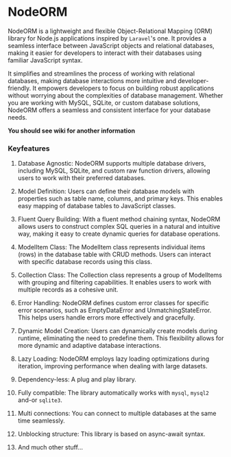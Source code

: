 # NodeORM

NodeORM is a lightweight and flexible Object-Relational Mapping (ORM) library for Node.js applications inspired by `Laravel`'s one. It provides a seamless interface between JavaScript objects and relational databases, making it easier for developers to interact with their databases using familiar JavaScript syntax.

It simplifies and streamlines the process of working with relational databases, making database interactions more intuitive and developer-friendly. It empowers developers to focus on building robust applications without worrying about the complexities of database management. Whether you are working with MySQL, SQLite, or custom database solutions, NodeORM offers a seamless and consistent interface for your database needs.

**You should see wiki for another information**

### Keyfeatures
1. Database Agnostic: NodeORM supports multiple database drivers, including MySQL, SQLite, and custom raw function drivers, allowing users to work with their preferred databases.

2. Model Definition: Users can define their database models with properties such as table name, columns, and primary keys. This enables easy mapping of database tables to JavaScript classes.

3. Fluent Query Building: With a fluent method chaining syntax, NodeORM allows users to construct complex SQL queries in a natural and intuitive way, making it easy to create dynamic queries for database operations.

4. ModelItem Class: The ModelItem class represents individual items (rows) in the database table with CRUD methods. Users can interact with specific database records using this class.

5. Collection Class: The Collection class represents a group of ModelItems with grouping and filtering capabilities. It enables users to work with multiple records as a cohesive unit.

6. Error Handling: NodeORM defines custom error classes for specific error scenarios, such as EmptyDataError and UnmatchingStateError. This helps users handle errors more effectively and gracefully.

7. Dynamic Model Creation: Users can dynamically create models during runtime, eliminating the need to predefine them. This flexibility allows for more dynamic and adaptive database interactions.

8. Lazy Loading: NodeORM employs lazy loading optimizations during iteration, improving performance when dealing with large datasets.

9. Dependency-less: A plug and play library.

10. Fully compatible: The library automatically works with `mysql`, `mysql2` and-or `sqlite3`.

11. Multi connections: You can connect to multiple databases at the same time seamlessly.

12. Unblocking structure: This library is based on async-await syntax.

13. And much other stuff...

